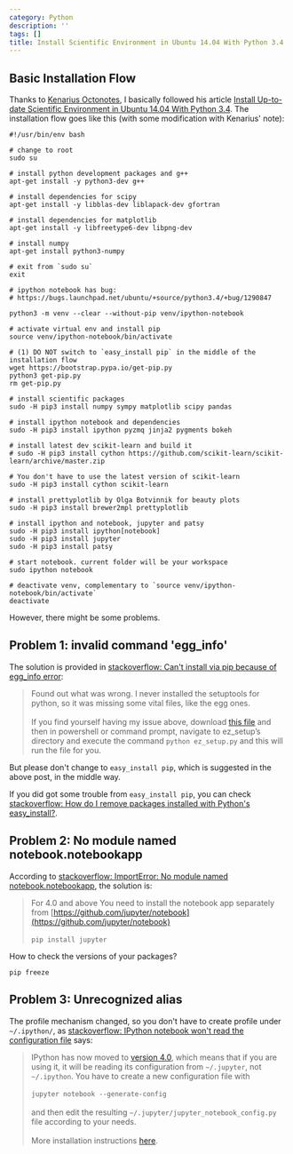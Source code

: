 ```yaml
---
category: Python
description: ''
tags: []
title: Install Scientific Environment in Ubuntu 14.04 With Python 3.4
---
```


## Basic Installation Flow

Thanks to [Kenarius Octonotes](http://bikulov.org/), I basically followed his article [Install Up-to-date Scientific Environment in Ubuntu 14.04 With Python 3.4](http://bikulov.org/blog/2014/05/14/install-up-to-date-scientific-environment-in-ubuntu-14-dot-04-with-python-3-dot-4/). The installation flow goes like this (with some modification with Kenarius' note):

```shell
#!/usr/bin/env bash

# change to root
sudo su

# install python development packages and g++
apt-get install -y python3-dev g++

# install dependencies for scipy
apt-get install -y libblas-dev liblapack-dev gfortran

# install dependencies for matplotlib
apt-get install -y libfreetype6-dev libpng-dev

# install numpy
apt-get install python3-numpy

# exit from `sudo su`
exit

# ipython notebook has bug:
# https://bugs.launchpad.net/ubuntu/+source/python3.4/+bug/1290847

python3 -m venv --clear --without-pip venv/ipython-notebook

# activate virtual env and install pip
source venv/ipython-notebook/bin/activate

# (1) DO NOT switch to `easy_install pip` in the middle of the installation flow
wget https://bootstrap.pypa.io/get-pip.py
python3 get-pip.py
rm get-pip.py

# install scientific packages
sudo -H pip3 install numpy sympy matplotlib scipy pandas

# install ipython notebook and dependencies
sudo -H pip3 install ipython pyzmq jinja2 pygments bokeh

# install latest dev scikit-learn and build it
# sudo -H pip3 install cython https://github.com/scikit-learn/scikit-learn/archive/master.zip

# You don't have to use the latest version of scikit-learn
sudo -H pip3 install cython scikit-learn

# install prettyplotlib by Olga Botvinnik for beauty plots
sudo -H pip3 install brewer2mpl prettyplotlib

# install ipython and notebook, jupyter and patsy
sudo -H pip3 install ipython[notebook]
sudo -H pip3 install jupyter
sudo -H pip3 install patsy

# start notebook. current folder will be your workspace
sudo ipython notebook

# deactivate venv, complementary to `source venv/ipython-notebook/bin/activate`
deactivate
```

However, there might be some problems.

## Problem 1: invalid command 'egg_info'

The solution is provided in [stackoverflow: Can't install via pip because of egg_info error](http://stackoverflow.com/a/17890155):

> Found out what was wrong. I never installed the setuptools for python, so it was missing some vital files, like the egg ones.
> <br/>  
> If you find yourself having my issue above, download [this file](https://bitbucket.org/pypa/setuptools/raw/bootstrap/ez_setup.py) and then in powershell or command prompt, navigate to ez_setup’s directory and execute the command `python ez_setup.py` and this will run the file for you.

But please don't change to `easy_install pip`, which is suggested in the above post, in the middle way.

If you did got some trouble from `easy_install pip`, you can check [stackoverflow: How do I remove packages installed with Python's easy_install?](http://stackoverflow.com/questions/1231688/how-do-i-remove-packages-installed-with-pythons-easy-install).

## Problem 2: No module named notebook.notebookapp

According to [stackoverflow: ImportError: No module named notebook.notebookapp](http://stackoverflow.com/a/31459216), the solution is:

> For 4.0 and above You need to install the notebook app separately from [https://github.com/jupyter/notebook](https://github.com/jupyter/notebook)
> <br/>  
> `pip install jupyter`

How to check the versions of your packages?

```shell
pip freeze
```

## Problem 3: Unrecognized alias

The profile mechanism changed, so you don't have to create profile under `~/.ipython/`, as [stackoverflow: IPython notebook won't read the configuration file](http://stackoverflow.com/a/31982416) says:

> IPython has now moved to [version 4.0](http://blog.jupyter.org/2015/08/12/first-release-of-jupyter/), which means that if you are using it, it will be reading its configuration from <code>~/.jupyter</code>, not <code>~/.ipython</code>. You have to create a new configuration file with
> <br/>  
> `jupyter notebook --generate-config`
> <br/>  
> and then edit the resulting `~/.jupyter/jupyter_notebook_config.py` file according to your needs.
> <br/>  
> More installation instructions [here](https://jupyter.readthedocs.org/en/latest/config.html).